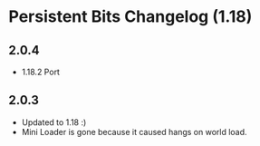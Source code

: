 # Persistent Bits Changelog (1.18)

## 2.0.4

- 1.18.2 Port

## 2.0.3

- Updated to 1.18 :)
- Mini Loader is gone because it caused hangs on world load.
